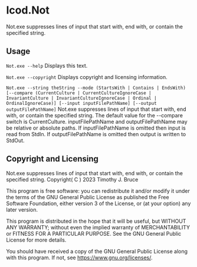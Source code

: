 # Icod.Not
Not.exe suppresses lines of input that start with, end with, or contain the specified string.

## Usage
`Not.exe --help`
Displays this text.

`Not.exe --copyright`
Displays copyright and licensing information.

`Not.exe --string theString --mode (StartsWith | Contains | EndsWith) [--compare (CurrentCulture | CurrentCultureIgnoreCase | InvariantCulture | InvariantCultureIgnoreCase | Ordinal | OrdinalIgnoreCase)] [--input inputFilePathName] [--output outputFilePathName]`
Not.exe suppresses lines of input that start with, end with, or contain the specified string.
The default value for the --compare switch is CurrentCulture.
inputFilePathName and outputFilePathName may be relative or absolute paths.
If inputFilePathName is omitted then input is read from StdIn.
If outputFilePathName is omitted then output is written to StdOut.

## Copyright and Licensing
Not.exe suppresses lines of input that start with, end with, or contain the specified string.
Copyright( C ) 2023 Timothy J. Bruce

This program is free software: you can redistribute it and/or modify
it under the terms of the GNU General Public License as published 
the Free Software Foundation, either version 3 of the License, or
(at your option) any later version.

This program is distributed in the hope that it will be useful,
but WITHOUT ANY WARRANTY; without even the implied warranty of
MERCHANTABILITY or FITNESS FOR A PARTICULAR PURPOSE.  See the
GNU General Public License for more details.

You should have received a copy of the GNU General Public License
along with this program.  If not, see <https://www.gnu.org/licenses/>.

